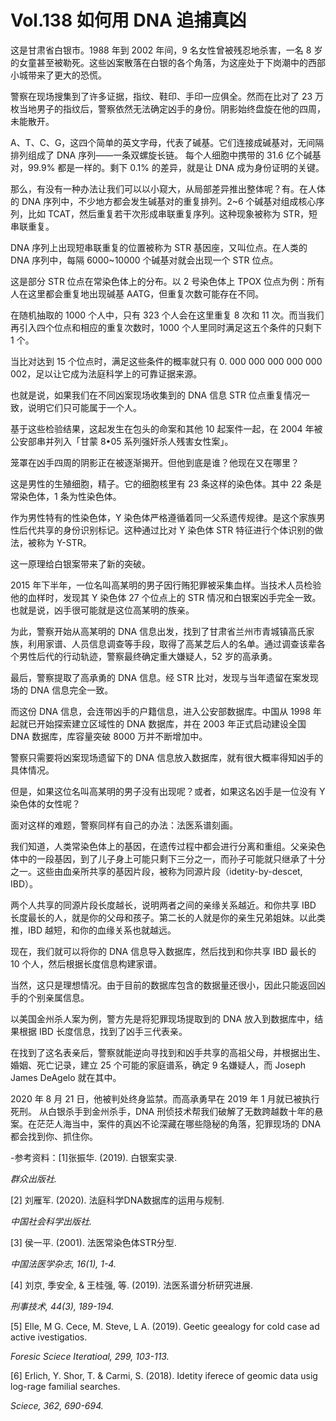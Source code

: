 # Vol.138 如何用 DNA 追捕真凶

这是甘肃省白银市。1988 年到 2002 年间，9 名女性曾被残忍地杀害，一名 8 岁的女童甚至被勒死。这些凶案散落在白银的各个角落，为这座处于下岗潮中的西部小城带来了更大的恐慌。

警察在现场搜集到了许多证据，指纹、鞋印、手印一应俱全。然而在比对了 23 万枚当地男子的指纹后，警察依然无法确定凶手的身份。阴影始终盘旋在他的四周，未能散开。

A、T、C、G，这四个简单的英文字母，代表了碱基。它们连接成碱基对，无间隔排列组成了 DNA 序列——一条双螺旋长链。
每个人细胞中携带的 31.6 亿个碱基对，99.9% 都是一样的。剩下 0.1% 的差异，就是让 DNA 成为身份证明的关键。

那么，有没有一种办法让我们可以以小窥大，从局部差异推出整体呢？有。在人体的 DNA 序列中，不少地方都会发生碱基对的重复排列。2~6 个碱基对组成核心序列，比如 TCAT，然后重复若干次形成串联重复序列。这种现象被称为 STR，短串联重复。

DNA 序列上出现短串联重复的位置被称为 STR 基因座，又叫位点。在人类的 DNA 序列中，每隔 6000~10000 个碱基对就会出现一个 STR 位点。

这是部分 STR 位点在常染色体上的分布。以 2 号染色体上 TPOX 位点为例：所有人在这里都会重复地出现碱基 AATG，但重复次数可能存在不同。

在随机抽取的 1000 个人中，只有 323 个人会在这里重复 8 次和 11 次。而当我们再引入四个位点和相应的重复次数时，1000 个人里同时满足这五个条件的只剩下 1 个。

当比对达到 15 个位点时，满足这些条件的概率就只有 0. 000 000 000 000 000 002，足以让它成为法庭科学上的可靠证据来源。

也就是说，如果我们在不同凶案现场收集到的 DNA 信息 STR 位点重复情况一致，说明它们只可能属于一个人。

基于这些检验结果，这起发生在包头的命案和其他 10 起案件一起，在 2004 年被公安部串并列入「甘蒙 8•05 系列强奸杀人残害女性案」。

笼罩在凶手四周的阴影正在被逐渐揭开。但他到底是谁？他现在又在哪里？

这是男性的生殖细胞，精子。它的细胞核里有 23 条这样的染色体。其中 22 条是常染色体，1 条为性染色体。

作为男性特有的性染色体，Y 染色体严格遵循着同一父系遗传规律。是这个家族男性后代共享的身份识别标记。这种通过比对 Y 染色体 STR 特征进行个体识别的做法，被称为 Y-STR。

这一原理给白银案带来了新的突破。

2015 年下半年，一位名叫高某明的男子因行贿犯罪被采集血样。当技术人员检验他的血样时，发现其 Y 染色体 27 个位点上的 STR 情况和白银案凶手完全一致。也就是说，凶手很可能就是这位高某明的族亲。

为此，警察开始从高某明的 DNA 信息出发，找到了甘肃省兰州市青城镇高氏家族，利用家谱、人员信息调查等手段，取得了高某芝后人的名单。通过调查该辈各个男性后代的行动轨迹，警察最终确定重大嫌疑人，52 岁的高承勇。

最后，警察提取了高承勇的 DNA 信息。经 STR 比对，发现与当年遗留在案发现场的 DNA 信息完全一致。

而这份 DNA 信息，会连带凶手的户籍信息，进入公安部数据库。中国从 1998 年起就已开始探索建立区域性的 DNA 数据库，并在 2003 年正式启动建设全国 DNA 数据库，库容量突破 8000 万并不断增加中。

警察只需要将凶案现场遗留下的 DNA 信息放入数据库，就有很大概率得知凶手的具体情况。

但是，如果这位名叫高某明的男子没有出现呢？或者，如果这名凶手是一位没有 Y 染色体的女性呢？

面对这样的难题，警察同样有自己的办法：法医系谱刻画。

我们知道，人类常染色体上的基因，在遗传过程中都会进行分离和重组。父亲染色体中的一段基因，到了儿子身上可能只剩下三分之一，而孙子可能就只继承了十分之一。这些由血亲所共享的基因片段，被称为同源片段（idetity-by-descet, IBD）。

两个人共享的同源片段长度越长，说明两者之间的亲缘关系越近。和你共享 IBD 长度最长的人，就是你的父母和孩子。第二长的人就是你的亲生兄弟姐妹。以此类推，IBD 越短，和你的血缘关系也就越远。

现在，我们就可以将你的 DNA 信息导入数据库，然后找到和你共享 IBD 最长的 10 个人，然后根据长度信息构建家谱。

当然，这只是理想情况。由于目前的数据库包含的数据量还很小，因此只能返回凶手的个别亲属信息。

以美国金州杀人案为例，警方先是将犯罪现场提取到的 DNA 放入到数据库中，结果根据 IBD 长度信息，找到了凶手三代表亲。

在找到了这名表亲后，警察就能逆向寻找到和凶手共享的高祖父母，并根据出生、婚姻、死亡记录，建立 25 个可能的家庭谱系，确定 9 名嫌疑人，而 Joseph James DeAgelo 就在其中。

2020 年 8 月 21 日，他被判处终身监禁。而高承勇早在 2019 年 1 月就已被执行死刑。
从白银杀手到金州杀手，DNA 刑侦技术帮我们破解了无数跨越数十年的悬案。在茫茫人海当中，案件的真凶不论深藏在哪些隐秘的角落，犯罪现场的 DNA 都会找到你、抓住你。

-参考资料：[1]张振华. (2019). 白银案实录.


*群众出版社.*

[2] 刘雁军. (2020). 法庭科学DNA数据库的运用与规制.

*中国社会科学出版社.*

[3] 侯一平. (2001). 法医常染色体STR分型.

*中国法医学杂志, 16(1), 1-4.*

[4] 刘京, 季安全, & 王桂强, 等. (2019). 法医系谱分析研究进展.

*刑事技术, 44(3), 189-194.*

[5] Elle, M G. Cece, M. Steve, L A. (2019). Geetic geealogy for cold case ad active ivestigatios.

*Foresic Sciece Iteratioal, 299, 103-113.*

[6] Erlich, Y. Shor, T. & Carmi, S. (2018). Idetity iferece of geomic data usig log-rage familial searches.

*Sciece, 362, 690-694.*
